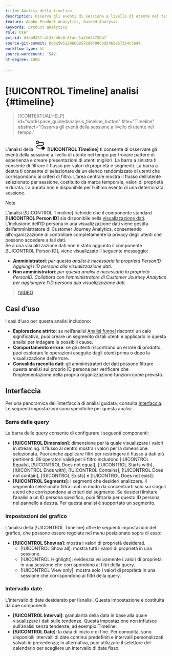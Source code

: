 ```yaml
---
title: Analisi della timeline
description: Osserva gli eventi di sessione a livello di utente nel tempo per trovare pattern di esperienza.
feature: Adobe Product Analytics, Guided Analysis
keywords: product analytics
role: User
exl-id: d3da9257-a133-46c8-8fac-1a33d3372bb7
source-git-commit: bd8c9951386608572d84006bd5465e57214c56d4
workflow-type: ht
source-wordcount: '542'
ht-degree: 100%

---
```


# [!UICONTROL Timeline] analisi {#timeline}

<!-- markdownlint-disable MD034 -->

>[!CONTEXTUALHELP]
>id="workspace_guidedanalysis_timeline_button"
>title="Timeline"
>abstract="Osserva gli eventi della sessione a livello di utente nel tempo."

<!-- markdownlint-enable MD034 -->

L’analisi della ![Timeline](/help/assets/icons/Timeline.svg) **[!UICONTROL Timeline]** ti consente di osservare gli eventi della sessione a livello di utente nel tempo per trovare pattern di esperienza e creare presentazioni di utenti migliori. La barra a sinistra ti consente di filtrare il flusso per valori di proprietà e segmenti. La barra a destra ti consente di selezionare da un elenco randomizzato di utenti che corrispondono ai criteri di filtro. L’area centrale mostra il flusso dell’utente selezionato per sessione, costituito da marca temporale, valori di proprietà e durata. La durata non è disponibile per l’ultimo evento di una determinata sessione.


>[!NOTE]
>
>L’analisi [!UICONTROL Timeline] richiede che il componente standard **[!UICONTROL Person ID]** sia disponibile nella [visualizzazione dati](/help/data-views/component-reference.md#optional). L’inclusione dell’ID persona in una visualizzazione dati viene gestita dall’amministratore di Customer Journey Analytics, consentendo all’organizzazione di controllare completamente la privacy degli utenti che possono accedere a tali dati.
><br/>Se a una visualizzazione dati non è stato aggiunto il componente [!UICONTROL Person ID], viene visualizzato il seguente messaggio:
>
>* **Amministratori**: *per questa analisi è necessaria la proprietà PersonID. Aggiungi l’ID persona alla visualizzazione dati.*
>* **Non amministratori**: *per questa analisi è necessaria la proprietà PersonID. Collabora con l’amministratore di Customer Journey Analytics per aggiungere l’ID persona alla visualizzazione dati.*

>[!VIDEO](https://video.tv.adobe.com/v/3427810/?quality=12&learn=on)



## Casi d’uso

I casi d’uso per questa analisi includono:

* **Esplorazione attrito**: se nell’analisi [Analisi funnel](funnel.md) riscontri un calo significativo, puoi creare un segmento di tali utenti e applicarlo in questa analisi per indagare le possibili cause.
* **Comportamento errore**: se gli utenti riscontrano un errore di prodotto, puoi esplorare le operazioni eseguite dagli utenti prima o dopo la visualizzazione dell’errore.
* **Convalida raccolta dati**: gli amministratori dei dati possono filtrare questa analisi sul proprio ID persona per verificare che l’implementazione della propria organizzazione funzioni come previsto.

## Interfaccia

Per una panoramica dell’interfaccia di analisi guidata, consulta [Interfaccia](../overview.md#interface). Le seguenti impostazioni sono specifiche per questa analisi:

### Barra delle query

La barra delle query consente di configurare i seguenti componenti:

* **[!UICONTROL Dimension]**: dimensione per la quale visualizzare i valori in streaming. Il flusso al centro mostra i valori per la dimensione selezionata. Puoi anche applicare filtri per restringere il flusso a dati più pertinenti. Gli operatori validi per il filtro includono [!UICONTROL Equals], [!UICONTROL Does not equal], [!UICONTROL Starts with], [!UICONTROL Ends with], [!UICONTROL Contains], [!UICONTROL Does not contain], [!UICONTROL Exists] e [!UICONTROL Does not exist].
* **[!UICONTROL Segments]**: i segmenti che desideri analizzare. Il segmento selezionato filtra i dati in modo da concentrarti solo sui singoli utenti che corrispondono ai criteri del segmento. Se desideri limitare l’analisi a un ID persona specifico, puoi filtrarla per questo ID persona nel pannello a destra. Per questa analisi è supportato un segmento.

### Impostazioni del grafico

L’analisi della [!UICONTROL Timeline] offre le seguenti impostazioni del grafico, che possono essere regolate nel menu posizionato sopra di esso:

* **[!UICONTROL Show as]**: mostra i valori di proprietà desiderati.
   * [!UICONTROL Show all]: mostra tutti i valori di proprietà in una sessione.
   * [!UICONTROL Highlight]: evidenzia visivamente i valori di proprietà in una sessione che corrispondono ai filtri della query.
   * [!UICONTROL View only]: mostra solo i valori di proprietà in una sessione che corrispondono ai filtri della query.

### Intervallo date

L’intervallo di date desiderato per l’analisi. Questa impostazione è costituita da due componenti:

* **[!UICONTROL Interval]**: granularità della data in base alla quale visualizzare i dati sulle tendenze. Questa impostazione non influisce sull’analisi senza tendenze, ad esempio Timeline.
* **[!UICONTROL Date]**: la data di inizio e di fine. Per comodità, sono disponibili intervalli di date continui predefiniti e intervalli personalizzati salvati in precedenza; in alternativa, puoi utilizzare il selettore del calendario per scegliere un intervallo di date fisso.


<!--

## Example

See below for an example of the analysis.

![Timeline](../assets/timeline-new.png)

-->
